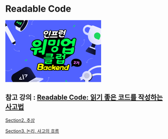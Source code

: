 # Readable Code

<img src="img.png" width="300" alt="이미지 설명">

참고 강의 : [Readable Code: 읽기 좋은 코드를 작성하는 사고법](https://www.inflearn.com/course/readable-code-%EC%9D%BD%EA%B8%B0%EC%A2%8B%EC%9D%80%EC%BD%94%EB%93%9C-%EC%9E%91%EC%84%B1%EC%82%AC%EA%B3%A0%EB%B2%95/dashboard)
---
[Section2. 추상](https://github.com/tmdgus717/readable-code/tree/section2)

[Section3. 논리, 사고의 흐름](https://github.com/tmdgus717/readable-code/tree/section3)
